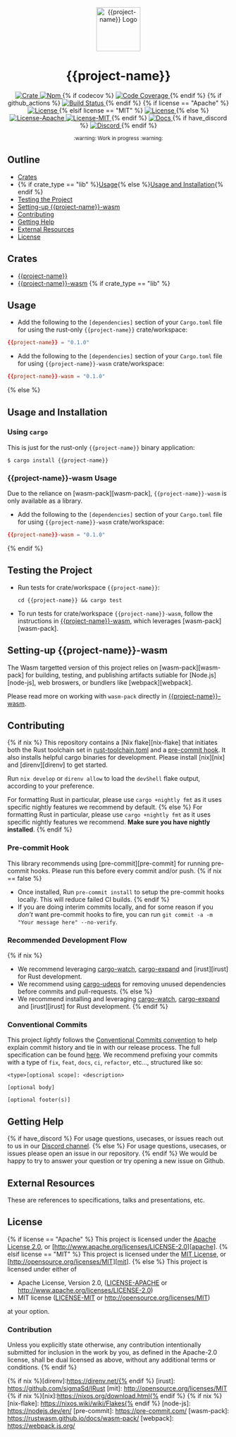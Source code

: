 <div align="center">
  <a href="https://github.com/{{github-name}}/{{project-name}}" target="_blank">
    <img src="https://raw.githubusercontent.com/{{github-name}}/{{project-name}}/main/assets/a_logo.png" alt="{{project-name}} Logo" width="100"></img>
  </a>

  <h1 align="center">{{project-name}}</h1>

  <p>
    <a href="https://crates.io/crates/{{project-name}}">
      <img src="https://img.shields.io/crates/v/{{project-name}}?label=crates" alt="Crate">
    </a>
    <a href="https://npmjs.com/package/{{project-name}}">
      <img src="https://img.shields.io/npm/v/{{project-name}}" alt="Npm">
    </a>{% if codecov %}
    <a href="https://codecov.io/gh/{{github-name}}/{{project-name}}">
      <img src="https://codecov.io/gh/{{github-name}}/{{project-name}}/branch/main/graph/badge.svg?token=SOMETOKEN" alt="Code Coverage"/>
    </a>{% endif %} {% if github_actions %}
    <a href="https://github.com/{{github-name}}/{{project-name}}/actions?query=">
      <img src="https://github.com/{{github-name}}/{{project-name}}/actions/workflows/tests_and_checks.yml/badge.svg" alt="Build Status">
    </a>{% endif %} {% if license == "Apache" %}
    <a href="https://github.com/{{github-name}}/{{project-name}}/blob/main/LICENSE">
      <img src="https://img.shields.io/badge/License-Apache%202.0-blue.svg" alt="License">
    </a>{% elsif license == "MIT" %}
    <a href="https://github.com/{{github-name}}/{{project-name}}/blob/main/LICENSE">
      <img src="https://img.shields.io/badge/License-MIT-blue.svg" alt="License">
    </a>{% else %}
    <a href="https://github.com/{{github-name}}/{{project-name}}/blob/main/LICENSE-APACHE">
      <img src="https://img.shields.io/badge/License-Apache%202.0-blue.svg" alt="License-Apache">
    </a>
    <a href="https://github.com/{{github-name}}/{{project-name}}/blob/main/LICENSE-MIT">
      <img src="https://img.shields.io/badge/License-MIT-blue.svg" alt="License-MIT">
    </a>{% endif %}
    <a href="https://docs.rs/{{project-name}}">
      <img src="https://img.shields.io/static/v1?label=Docs&message=docs.rs&color=blue" alt="Docs">
    </a>{% if have_discord %}
    <a href="{{discordlink}}">
      <img src="https://img.shields.io/static/v1?label=Discord&message=join%20us!&color=mediumslateblue" alt="Discord">
    </a>{% endif %}
  </p>
</div>

<div align="center"><sub>:warning: Work in progress :warning:</sub></div>

##

## Outline

- [Crates](#crates)
- {% if crate_type == "lib" %}[Usage](#usage){% else %}[Usage and Installation](#usage-and-installation){% endif %}
- [Testing the Project](#testing-the-project)
- [Setting-up {{project-name}}-wasm](#setting-up-{{project-name}}-wasm)
- [Contributing](#contributing)
- [Getting Help](#getting-help)
- [External Resources](#external-resources)
- [License](#license)

## Crates

- [{{project-name}}](https://github.com/{{github-name}}/{{project-name}}/tree/main/{{project-name}})
- [{{project-name}}-wasm](https://github.com/{{github-name}}/{{project-name}}/tree/main/{{project-name-wasm}})
{% if crate_type == "lib" %}
## Usage

- Add the following to the `[dependencies]` section of your `Cargo.toml` file
  for using the rust-only `{{project-name}}` crate/workspace:

```toml
{{project-name}} = "0.1.0"
```

- Add the following to the `[dependencies]` section of your `Cargo.toml` file
  for using `{{project-name}}-wasm` crate/workspace:

```toml
{{project-name}}-wasm = "0.1.0"
```
{% else %}
## Usage and Installation

### Using `cargo`

This is just for the rust-only `{{project-name}}` binary application:

```console
$ cargo install {{project-name}}
```

### {{project-name}}-wasm Usage

Due to the reliance on [wasm-pack][wasm-pack], `{{project-name}}-wasm` is only
available as a library.

- Add the following to the `[dependencies]` section of your `Cargo.toml` file
  for using `{{project-name}}-wasm` crate/workspace:

```toml
{{project-name}}-wasm = "0.1.0"
```
{% endif %}
## Testing the Project

- Run tests for crate/workspace `{{project-name}}`:

  ```console
  cd {{project-name}} && cargo test
  ```

- To run tests for crate/workspace `{{project-name}}-wasm`, follow
  the instructions in [{{project-name}}-wasm](./{{project-name}}-wasm#testing-the-project),
  which leverages [wasm-pack][wasm-pack].

## Setting-up {{project-name}}-wasm

The Wasm targetted version of this project relies on [wasm-pack][wasm-pack]
for building, testing, and publishing artifacts sutiable for
[Node.js][node-js], web broswers, or bundlers like [webpack][webpack].

Please read more on working with `wasm-pack` directly in
[{{project-name}}-wasm](./{{project-name}}-wasm#set-up).

## Contributing
{% if nix %}
This repository contains a [Nix flake][nix-flake] that initiates both the Rust
toolchain set in [rust-toolchain.toml](./rust-toolchain.toml) and a
[pre-commit hook](#pre-commit-hook). It also installs helpful cargo binaries for
development. Please install [nix][nix] and [direnv][direnv] to get started.

Run `nix develop` or `direnv allow` to load the `devShell` flake output,
according to your preference.

For formatting Rust in particular, please use `cargo +nightly fmt` as it uses
specific nightly features we recommend by default.
{% else  %}
For formatting Rust in particular, please use `cargo +nightly fmt` as it uses
specific nightly features we recommend. **Make sure you have nightly
installed**.
{% endif %}
### Pre-commit Hook

This library recommends using [pre-commit][pre-commit] for running pre-commit
hooks. Please run this before every commit and/or push.
{% if nix == false %}
- Once installed, Run `pre-commit install` to setup the pre-commit hooks
  locally.  This will reduce failed CI builds.
{% endif %}
- If you are doing interim commits locally, and for some reason if you _don't_
  want pre-commit hooks to fire, you can run
  `git commit -a -m "Your message here" --no-verify`.

### Recommended Development Flow
{% if nix %}
- We recommend leveraging [cargo-watch][cargo-watch],
  [cargo-expand][cargo-expand] and [irust][irust] for Rust development.
- We recommend using [cargo-udeps][cargo-udeps] for removing unused dependencies
  before commits and pull-requests.
{% else %}
- We recommend installing and leveraging [cargo-watch][cargo-watch],
  [cargo-expand][cargo-expand] and [irust][irust] for Rust development.
{% endif %}
### Conventional Commits

This project *lightly* follows the [Conventional Commits
convention][commit-spec-site] to help explain
commit history and tie in with our release process. The full specification
can be found [here][commit-spec]. We recommend prefixing your commits with
a type of `fix`, `feat`, `docs`, `ci`, `refactor`, etc..., structured like so:

```
<type>[optional scope]: <description>

[optional body]

[optional footer(s)]
```

## Getting Help
{% if have_discord %}
For usage questions, usecases, or issues reach out to us in our [Discord channel]({{discordlink}}).
{% else %}
For usage questions, usecases, or issues please open an issue in our repository.
{% endif %}
We would be happy to try to answer your question or try opening a new issue on Github.

## External Resources

These are references to specifications, talks and presentations, etc.

## License
{% if license == "Apache" %}
This project is licensed under the [Apache License 2.0](./LICENSE), or
[http://www.apache.org/licenses/LICENSE-2.0][apache].
{% elsif license == "MIT" %}
This project is licensed under the [MIT License](./LICENSE),
or [http://opensource.org/licenses/MIT][mit].
{% else %}
This project is licensed under either of

- Apache License, Version 2.0, ([LICENSE-APACHE](./LICENSE-APACHE) or http://www.apache.org/licenses/LICENSE-2.0)
- MIT license ([LICENSE-MIT](./LICENSE-MIT) or http://opensource.org/licenses/MIT)

at your option.

### Contribution

Unless you explicitly state otherwise, any contribution intentionally
submitted for inclusion in the work by you, as defined in the Apache-2.0
license, shall be dual licensed as above, without any additional terms or
conditions.
{% endif %}

[apache]: https://www.apache.org/licenses/LICENSE-2.0
[cargo-expand]: https://github.com/dtolnay/cargo-expand
[cargo-udeps]: https://github.com/est31/cargo-udeps
[cargo-watch]: https://github.com/watchexec/cargo-watch
[commit-spec]: https://www.conventionalcommits.org/en/v1.0.0/#specification
[commit-spec-site]: https://www.conventionalcommits.org/
{% if nix %}[direnv]:https://direnv.net/{% endif %}
[irust]: https://github.com/sigmaSd/IRust
[mit]: http://opensource.org/licenses/MIT
{% if nix %}[nix]:https://nixos.org/download.html{% endif %}
{% if nix %}[nix-flake]: https://nixos.wiki/wiki/Flakes{% endif %}
[node-js]: https://nodejs.dev/en/
[pre-commit]: https://pre-commit.com/
[wasm-pack]: https://rustwasm.github.io/docs/wasm-pack/
[webpack]: https://webpack.js.org/
